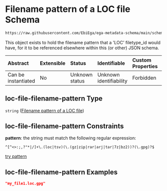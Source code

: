 # Filename pattern of a LOC file Schema

```txt
https://raw.githubusercontent.com/EbiEga/ega-metadata-schema/main/schemas/EGA.common-definitions.json#/definitions/loc-file-filename-pattern
```

This object exists to hold the filename pattern that a 'LOC' filetype\_id would have, for it to be referenced elsewhere within this (or other) JSON schema.

| Abstract            | Extensible | Status         | Identifiable            | Custom Properties | Additional Properties | Access Restrictions | Defined In                                                                                           |
| :------------------ | :--------- | :------------- | :---------------------- | :---------------- | :-------------------- | :------------------ | :--------------------------------------------------------------------------------------------------- |
| Can be instantiated | No         | Unknown status | Unknown identifiability | Forbidden         | Allowed               | none                | [EGA.common-definitions.json\*](../../../schemas/EGA.common-definitions.json "open original schema") |

## loc-file-filename-pattern Type

`string` ([Filename pattern of a LOC file](ega-12-definitions-filename-pattern-of-a-loc-file.md))

## loc-file-filename-pattern Constraints

**pattern**: the string must match the following regular expression:&#x20;

```regexp
^[^<>:;,?"*|/]+\.(loc|tsv)(\.(gz|zip|rar|arj|tar|7z|bz2))?(\.gpg)?$
```

[try pattern](https://regexr.com/?expression=%5E%5B%5E%3C%3E%3A%3B%2C%3F%22*%7C%2F%5D%2B%5C.\(loc%7Ctsv\)\(%5C.\(gz%7Czip%7Crar%7Carj%7Ctar%7C7z%7Cbz2\)\)%3F\(%5C.gpg\)%3F%24 "try regular expression with regexr.com")

## loc-file-filename-pattern Examples

```json
"my_file1.loc.gpg"
```
